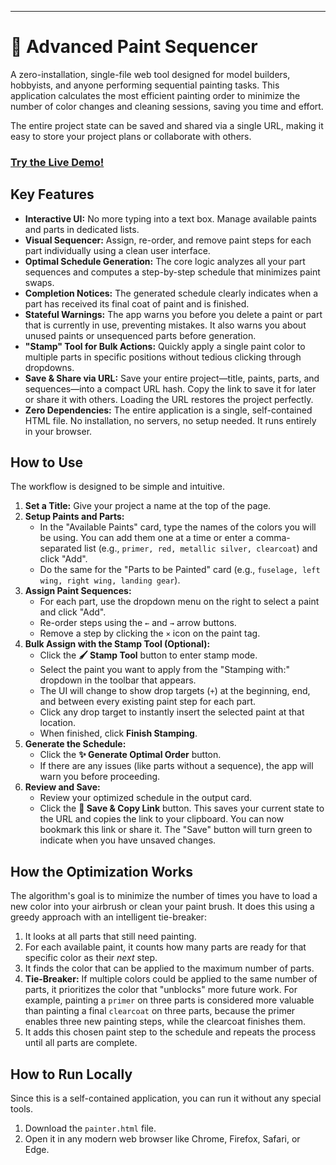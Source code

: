 
---

# 🎨 Advanced Paint Sequencer

A zero-installation, single-file web tool designed for model builders, hobbyists, and anyone performing sequential painting tasks. This application calculates the most efficient painting order to minimize the number of color changes and cleaning sessions, saving you time and effort.

The entire project state can be saved and shared via a single URL, making it easy to store your project plans or collaborate with others.



### [Try the Live Demo!](https://aasmith.github.io/paint-sequencer/painter.html)

## Key Features

*   **Interactive UI:** No more typing into a text box. Manage available paints and parts in dedicated lists.
*   **Visual Sequencer:** Assign, re-order, and remove paint steps for each part individually using a clean user interface.
*   **Optimal Schedule Generation:** The core logic analyzes all your part sequences and computes a step-by-step schedule that minimizes paint swaps.
*   **Completion Notices:** The generated schedule clearly indicates when a part has received its final coat of paint and is finished.
*   **Stateful Warnings:** The app warns you before you delete a paint or part that is currently in use, preventing mistakes. It also warns you about unused paints or unsequenced parts before generation.
*   **"Stamp" Tool for Bulk Actions:** Quickly apply a single paint color to multiple parts in specific positions without tedious clicking through dropdowns.
*   **Save & Share via URL:** Save your entire project—title, paints, parts, and sequences—into a compact URL hash. Copy the link to save it for later or share it with others. Loading the URL restores the project perfectly.
*   **Zero Dependencies:** The entire application is a single, self-contained HTML file. No installation, no servers, no setup needed. It runs entirely in your browser.

## How to Use

The workflow is designed to be simple and intuitive.

1.  **Set a Title:** Give your project a name at the top of the page.
2.  **Setup Paints and Parts:**
    *   In the "Available Paints" card, type the names of the colors you will be using. You can add them one at a time or enter a comma-separated list (e.g., `primer, red, metallic silver, clearcoat`) and click "Add".
    *   Do the same for the "Parts to be Painted" card (e.g., `fuselage, left wing, right wing, landing gear`).
3.  **Assign Paint Sequences:**
    *   For each part, use the dropdown menu on the right to select a paint and click "Add".
    *   Re-order steps using the `←` and `→` arrow buttons.
    *   Remove a step by clicking the `×` icon on the paint tag.
4.  **Bulk Assign with the Stamp Tool (Optional):**
    *   Click the **🖌️ Stamp Tool** button to enter stamp mode.
    *   Select the paint you want to apply from the "Stamping with:" dropdown in the toolbar that appears.
    *   The UI will change to show drop targets (`+`) at the beginning, end, and between every existing paint step for each part.
    *   Click any drop target to instantly insert the selected paint at that location.
    *   When finished, click **Finish Stamping**.
5.  **Generate the Schedule:**
    *   Click the **✨ Generate Optimal Order** button.
    *   If there are any issues (like parts without a sequence), the app will warn you before proceeding.
6.  **Review and Save:**
    *   Review your optimized schedule in the output card.
    *   Click the **💾 Save & Copy Link** button. This saves your current state to the URL and copies the link to your clipboard. You can now bookmark this link or share it. The "Save" button will turn green to indicate when you have unsaved changes.

## How the Optimization Works

The algorithm's goal is to minimize the number of times you have to load a new color into your airbrush or clean your paint brush. It does this using a greedy approach with an intelligent tie-breaker:

1.  It looks at all parts that still need painting.
2.  For each available paint, it counts how many parts are ready for that specific color as their *next* step.
3.  It finds the color that can be applied to the maximum number of parts.
4.  **Tie-Breaker:** If multiple colors could be applied to the same number of parts, it prioritizes the color that "unblocks" more future work. For example, painting a `primer` on three parts is considered more valuable than painting a final `clearcoat` on three parts, because the primer enables three new painting steps, while the clearcoat finishes them.
5.  It adds this chosen paint step to the schedule and repeats the process until all parts are complete.

## How to Run Locally

Since this is a self-contained application, you can run it without any special tools.
1.  Download the `painter.html` file.
2.  Open it in any modern web browser like Chrome, Firefox, Safari, or Edge.
